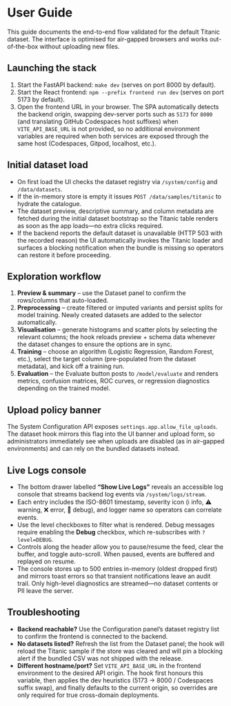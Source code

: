 # User Guide

This guide documents the end-to-end flow validated for the default Titanic dataset. The interface is optimised for air-gapped browsers and works out-of-the-box without uploading new files.

## Launching the stack

1. Start the FastAPI backend: `make dev` (serves on port 8000 by default).
2. Start the React frontend: `npm --prefix frontend run dev` (serves on port 5173 by default).
3. Open the frontend URL in your browser. The SPA automatically detects the backend origin, swapping dev-server ports such as `5173` for `8000` (and translating GitHub Codespaces host suffixes) when `VITE_API_BASE_URL` is not provided, so no additional environment variables are required when both services are exposed through the same host (Codespaces, Gitpod, localhost, etc.).

## Initial dataset load

- On first load the UI checks the dataset registry via `/system/config` and `/data/datasets`.
- If the in-memory store is empty it issues `POST /data/samples/titanic` to hydrate the catalogue.
- The dataset preview, descriptive summary, and column metadata are fetched during the initial dataset bootstrap so the Titanic table renders as soon as the app loads—no extra clicks required.
- If the backend reports the default dataset is unavailable (HTTP 503 with the recorded reason) the UI automatically invokes the Titanic loader and surfaces a blocking notification when the bundle is missing so operators can restore it before proceeding.

## Exploration workflow

1. **Preview & summary** – use the Dataset panel to confirm the rows/columns that auto-loaded.
2. **Preprocessing** – create filtered or imputed variants and persist splits for model training. Newly created datasets are added to the selector automatically.
3. **Visualisation** – generate histograms and scatter plots by selecting the relevant columns; the hook reloads preview + schema data whenever the dataset changes to ensure the options are in sync.
4. **Training** – choose an algorithm (Logistic Regression, Random Forest, etc.), select the target column (pre-populated from the dataset metadata), and kick off a training run.
5. **Evaluation** – the Evaluate button posts to `/model/evaluate` and renders metrics, confusion matrices, ROC curves, or regression diagnostics depending on the trained model.

## Upload policy banner

The System Configuration API exposes `settings.app.allow_file_uploads`. The dataset hook mirrors this flag into the UI banner and upload form, so administrators immediately see when uploads are disabled (as in air-gapped environments) and can rely on the bundled datasets instead.

## Live Logs console

- The bottom drawer labelled **“Show Live Logs”** reveals an accessible log console that streams backend log events via `/system/logs/stream`.
- Each entry includes the ISO-8601 timestamp, severity icon (ℹ️ info, ⚠️ warning, ❌ error, 🐞 debug), and logger name so operators can correlate events.
- Use the level checkboxes to filter what is rendered. Debug messages require enabling the **Debug** checkbox, which re-subscribes with `?level=DEBUG`.
- Controls along the header allow you to pause/resume the feed, clear the buffer, and toggle auto-scroll. When paused, events are buffered and replayed on resume.
- The console stores up to 500 entries in-memory (oldest dropped first) and mirrors toast errors so that transient notifications leave an audit trail. Only high-level diagnostics are streamed—no dataset contents or PII leave the server.

## Troubleshooting

- **Backend reachable?** Use the Configuration panel’s dataset registry list to confirm the frontend is connected to the backend.
- **No datasets listed?** Refresh the list from the Dataset panel; the hook will reload the Titanic sample if the store was cleared and will pin a blocking alert if the bundled CSV was not shipped with the release.
- **Different hostname/port?** Set `VITE_API_BASE_URL` in the frontend environment to the desired API origin. The hook first honours this variable, then applies the dev heuristics (5173 → 8000 / Codespaces suffix swap), and finally defaults to the current origin, so overrides are only required for true cross-domain deployments.
